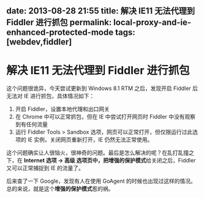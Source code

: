 date: 2013-08-28 21:55
title: 解决 IE11 无法代理到 Fiddler 进行抓包
permalink: local-proxy-and-ie-enhanced-protected-mode
tags: [webdev,fiddler]
---

# 解决 IE11 无法代理到 Fiddler 进行抓包

这个问题很诡异，今天尝试更新到 Windows 8.1 RTM 之后，发现开启 Fiddler 后无法对 IE 进行抓包，具体情况如下：

1. 开启 Fiddler，设置本地代理和出口网关
2. 在 Chrome 中可以正常抓包，但在 IE 中尝试打开网页时 Fiddler 中没有观察到有任何流量
3. 运行 Fiddler Tools > Sandbox 选项，网页可以正常打开，但仅限运行过此选项的 IE 实例，关闭网页重新打开，IE 仍然无法正常使用。

这个问题确实让人很恼火，很神奇的问题。最后是怎么解决的呢？在乱打乱撞之下，在 **Internet 选项 -> 高级 **选项页中，把**增强的保护模式**给关闭之后，Fiddler 又可以正常捕捉到 IE 的流量了。

后来查了一下 Google，发现有人在使用 GoAgent 的时候也出现过这样的情况。总的来说，就是这个**增强的保护模式**惹的祸。